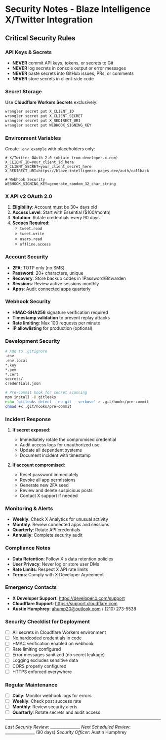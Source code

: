 # Security Notes - Blaze Intelligence X/Twitter Integration

## Critical Security Rules

### API Keys & Secrets
- **NEVER** commit API keys, tokens, or secrets to Git
- **NEVER** log secrets in console output or error messages
- **NEVER** paste secrets into GitHub issues, PRs, or comments
- **NEVER** store secrets in client-side code

### Secret Storage
Use **Cloudflare Workers Secrets** exclusively:
```bash
wrangler secret put X_CLIENT_ID
wrangler secret put X_CLIENT_SECRET
wrangler secret put X_REDIRECT_URI
wrangler secret put WEBHOOK_SIGNING_KEY
```

### Environment Variables
Create `.env.example` with placeholders only:
```env
# X/Twitter OAuth 2.0 (obtain from developer.x.com)
X_CLIENT_ID=your_client_id_here
X_CLIENT_SECRET=your_client_secret_here
X_REDIRECT_URI=https://blaze-intelligence.pages.dev/auth/callback

# Webhook Security
WEBHOOK_SIGNING_KEY=generate_random_32_char_string
```

### X API v2 OAuth 2.0
1. **Eligibility**: Account must be 30+ days old
2. **Access Level**: Start with Essential ($100/month)
3. **Rotation**: Rotate credentials every 90 days
4. **Scopes Required**:
   - `tweet.read`
   - `tweet.write`
   - `users.read`
   - `offline.access`

### Account Security
- **2FA**: TOTP only (no SMS)
- **Password**: 20+ characters, unique
- **Recovery**: Store backup codes in 1Password/Bitwarden
- **Sessions**: Review active sessions monthly
- **Apps**: Audit connected apps quarterly

### Webhook Security
- **HMAC-SHA256** signature verification required
- **Timestamp validation** to prevent replay attacks
- **Rate limiting**: Max 100 requests per minute
- **IP allowlisting** for production (optional)

### Development Security
```bash
# Add to .gitignore
.env
.env.local
*.key
*.pem
*.cert
secrets/
credentials.json

# Pre-commit hook for secret scanning
npm install -D gitleaks
echo 'gitleaks detect --no-git --verbose' > .git/hooks/pre-commit
chmod +x .git/hooks/pre-commit
```

### Incident Response
1. **If secret exposed**:
   - Immediately rotate the compromised credential
   - Audit access logs for unauthorized use
   - Update all dependent systems
   - Document incident with timestamp

2. **If account compromised**:
   - Reset password immediately
   - Revoke all app permissions
   - Generate new 2FA seed
   - Review and delete suspicious posts
   - Contact X support if needed

### Monitoring & Alerts
- **Weekly**: Check X Analytics for unusual activity
- **Monthly**: Review connected apps and sessions
- **Quarterly**: Rotate API credentials
- **Annually**: Complete security audit

### Compliance Notes
- **Data Retention**: Follow X's data retention policies
- **User Privacy**: Never log or store user DMs
- **Rate Limits**: Respect X API rate limits
- **Terms**: Comply with X Developer Agreement

### Emergency Contacts
- **X Developer Support**: https://developer.x.com/support
- **Cloudflare Support**: https://support.cloudflare.com
- **Austin Humphrey**: ahump20@outlook.com / (210) 273-5538

### Security Checklist for Deployment
- [ ] All secrets in Cloudflare Workers environment
- [ ] No hardcoded credentials in code
- [ ] HMAC verification enabled on webhook
- [ ] Rate limiting configured
- [ ] Error messages sanitized (no secret leakage)
- [ ] Logging excludes sensitive data
- [ ] CORS properly configured
- [ ] HTTPS enforced everywhere

### Regular Maintenance
- [ ] **Daily**: Monitor webhook logs for errors
- [ ] **Weekly**: Check post success rate
- [ ] **Monthly**: Review security alerts
- [ ] **Quarterly**: Rotate secrets and audit access

---
*Last Security Review*: _______________
*Next Scheduled Review*: _______________ (90 days)
*Security Officer*: Austin Humphrey